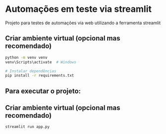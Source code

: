 # Automações em teste via streamlit

Projeto para testes de automações via web utilizando a ferramenta streamlit

## Criar ambiente virtual (opcional mas recomendado)
```bash
python -m venv venv
venv\Scripts\activate  # Windows

# Instalar dependências
pip install -r requirements.txt
```
## Para executar o projeto:
## Criar ambiente virtual (opcional mas recomendado)
```bash
streamlit run app.py
```
